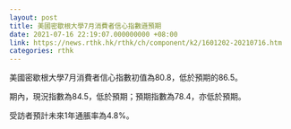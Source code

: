 ```yaml
---
layout: post
title: 美國密歇根大學7月消費者信心指數遜預期
date: 2021-07-16 22:19:07.000000000 +08:00
link: https://news.rthk.hk/rthk/ch/component/k2/1601202-20210716.htm
categories: rthk
---
```


美國密歇根大學7月消費者信心指數初值為80.8，低於預期的86.5。

期內，現況指數為84.5，低於預期；預期指數為78.4，亦低於預期。

受訪者預計未來1年通脹率為4.8%。

